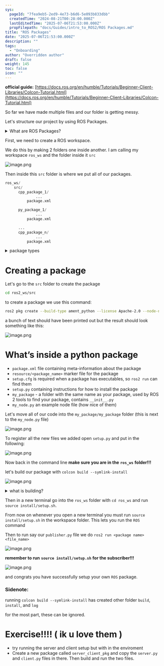 ```yaml
---
sys:
  pageId: "7fea9eb5-2ed9-4e73-b6d6-5e093b833dbb"
  createdTime: "2024-08-21T00:28:00.000Z"
  lastEditedTime: "2025-07-06T21:53:00.000Z"
  propFilepath: "docs/Guides/intro_to_ROS2/ROS Packages.md"
title: "ROS Packages"
date: "2025-07-06T21:53:00.000Z"
description: ""
tags:
  - "Onboarding"
author: "Overridden author"
draft: false
weight: 145
toc: false
icon: ""
---
```


**official guide:** [https://docs.ros.org/en/humble/Tutorials/Beginner-Client-Libraries/Colcon-Tutorial.html](https://docs.ros.org/en/humble/Tutorials/Beginner-Client-Libraries/Colcon-Tutorial.html)

So far we have made multiple files and our folder is getting messy.

Let's structure our project by using ROS Packages.

<details>
      <summary>What are ROS Packages?</summary>
      ROS Packages are, as the name implies, packages of code that are highly sharable between ROS developers.
  </details>

First, we need to create a ROS workspace.

We do this by making 2 folders one inside another. I am calling my workspace `ros_ws` and the folder inside it `src`

![image.png](https://prod-files-secure.s3.us-west-2.amazonaws.com/d518164a-d88e-44d1-a4ee-3adb3bd8bce0/70706947-fd18-4537-a67b-e12946812d31/image.png?X-Amz-Algorithm=AWS4-HMAC-SHA256&X-Amz-Content-Sha256=UNSIGNED-PAYLOAD&X-Amz-Credential=ASIAZI2LB466TGX65MRT%2F20250707%2Fus-west-2%2Fs3%2Faws4_request&X-Amz-Date=20250707T051321Z&X-Amz-Expires=3600&X-Amz-Security-Token=IQoJb3JpZ2luX2VjEGAaCXVzLXdlc3QtMiJGMEQCIHjBo5v9dpUZ2vWq9PWfAK6lHLMNetOk2wFMhH%2BQPXGuAiB476RirjEh1AOR2NwyBWR6Nbot4Dqrlgq%2FBjkJ%2BmPNqyr%2FAwhpEAAaDDYzNzQyMzE4MzgwNSIMg2oX7d%2FuPvRqB2YLKtwDaQ9xKoXiKw8xqAzl70YU3GgQSKj9JSbJ2brFkEk%2BU3u%2BZgFAWbJw9wrFlRyxCpJ%2BfxC2bbdtk%2FODD%2FPIC8cGFIgLeDKhTlddh%2FDDM%2FyqdYmFREmAkL%2B1YY%2BWVtMsB39LRf6oXfKWPbdu3g1brY8PJMPdydb5ojOIID2AGO7SflO8Zj2k%2FgaajF6SIVBEAGZzr6bK7qdnlb6OpBaPTrM1F7sEk4VY3Z1k6dkdnGci82a%2BfhjL%2FalHwbI9bkEbMeP9xI%2FoogLFW6jKZXvP3AZqKy%2F6TOzUKLDcQ%2BlGnBJCewoe7oT43klmA0Ihv9otfC048XBFyF94xss2krOm%2BN%2Bz35yzeIhpSXrxjXPbyLvC6xVUF%2BRmZluzx463cHLnbwjn3sdX4qcJjjzX8tr%2FRbI3wRi4HgugvZNkIMo2Gwlt9fa%2B54g4bsPo2z9vOzUUmJYJRC7AXu%2FRi74yLb7v%2B5GEQ5%2F9c7GhVEHtvgRUj%2FztIOtyRyr%2FRCAObVH85aDcwxNyyFE3xgwvmU805fqNBX4TeY0yxjYJ1QuhaBn1YQpyZlR5uMkNP2oT5%2F4BkjNRRteDxLQ%2BL8%2BbGVB84Xw02OVS7p%2FvryDyrgSkC0jsWpfXJ7wb5WCqy5Jno40FVqMwv5iswwY6pgE4JWAhfzjBfrWIe4DPm8oIgiXSUXXZwRXMFv7f3UirwsZLguegUEIuYtf6Wz8YKzQzaEXxtINf%2BzZYCH9GyVHv%2BohcrA2hsFDSbx%2FPZMinRN4eEpwihB6MSTx7IqydLAmEbcx9hzblXyp0OwvsoON5jCfhBXm3zi8hoYypHKgg4Ywz45IiGaSif%2FIjqpBT7lU7xb9T1GiMRMwtPQp62D5CFiLrp7pb&X-Amz-Signature=80f6ba022331463ea4f562e49492063c123b4f5832d1644c53bf3bc59401347f&X-Amz-SignedHeaders=host&x-amz-checksum-mode=ENABLED&x-id=GetObject)

Then inside this `src` folder is where we put all of our packages.

```python
ros_ws/
    src/
      cpp_package_1/
		      ...
          package.xml

      py_package_1/
		      ...
          package.xml

      ...
      cpp_package_n/
		      ...
          package.xml

```

<details>

<summary>package types</summary>

packages can be either `C++` or python.

the intern file structure is different for each but for this guide we will stick to creating python packages

</details>

# Creating a package

Let's go to the `src` folder to create the package

```bash
cd ros2_ws/src
```

to create a package we use this command:

```bash
ros2 pkg create --build-type ament_python --license Apache-2.0 --node-name my_node my_package
```

a bunch of text should have been printed out but the result should look something like this:

![image.png](https://prod-files-secure.s3.us-west-2.amazonaws.com/d518164a-d88e-44d1-a4ee-3adb3bd8bce0/e6cf1e3f-8512-4a3e-b131-079f800bf3e8/image.png?X-Amz-Algorithm=AWS4-HMAC-SHA256&X-Amz-Content-Sha256=UNSIGNED-PAYLOAD&X-Amz-Credential=ASIAZI2LB466TGX65MRT%2F20250707%2Fus-west-2%2Fs3%2Faws4_request&X-Amz-Date=20250707T051321Z&X-Amz-Expires=3600&X-Amz-Security-Token=IQoJb3JpZ2luX2VjEGAaCXVzLXdlc3QtMiJGMEQCIHjBo5v9dpUZ2vWq9PWfAK6lHLMNetOk2wFMhH%2BQPXGuAiB476RirjEh1AOR2NwyBWR6Nbot4Dqrlgq%2FBjkJ%2BmPNqyr%2FAwhpEAAaDDYzNzQyMzE4MzgwNSIMg2oX7d%2FuPvRqB2YLKtwDaQ9xKoXiKw8xqAzl70YU3GgQSKj9JSbJ2brFkEk%2BU3u%2BZgFAWbJw9wrFlRyxCpJ%2BfxC2bbdtk%2FODD%2FPIC8cGFIgLeDKhTlddh%2FDDM%2FyqdYmFREmAkL%2B1YY%2BWVtMsB39LRf6oXfKWPbdu3g1brY8PJMPdydb5ojOIID2AGO7SflO8Zj2k%2FgaajF6SIVBEAGZzr6bK7qdnlb6OpBaPTrM1F7sEk4VY3Z1k6dkdnGci82a%2BfhjL%2FalHwbI9bkEbMeP9xI%2FoogLFW6jKZXvP3AZqKy%2F6TOzUKLDcQ%2BlGnBJCewoe7oT43klmA0Ihv9otfC048XBFyF94xss2krOm%2BN%2Bz35yzeIhpSXrxjXPbyLvC6xVUF%2BRmZluzx463cHLnbwjn3sdX4qcJjjzX8tr%2FRbI3wRi4HgugvZNkIMo2Gwlt9fa%2B54g4bsPo2z9vOzUUmJYJRC7AXu%2FRi74yLb7v%2B5GEQ5%2F9c7GhVEHtvgRUj%2FztIOtyRyr%2FRCAObVH85aDcwxNyyFE3xgwvmU805fqNBX4TeY0yxjYJ1QuhaBn1YQpyZlR5uMkNP2oT5%2F4BkjNRRteDxLQ%2BL8%2BbGVB84Xw02OVS7p%2FvryDyrgSkC0jsWpfXJ7wb5WCqy5Jno40FVqMwv5iswwY6pgE4JWAhfzjBfrWIe4DPm8oIgiXSUXXZwRXMFv7f3UirwsZLguegUEIuYtf6Wz8YKzQzaEXxtINf%2BzZYCH9GyVHv%2BohcrA2hsFDSbx%2FPZMinRN4eEpwihB6MSTx7IqydLAmEbcx9hzblXyp0OwvsoON5jCfhBXm3zi8hoYypHKgg4Ywz45IiGaSif%2FIjqpBT7lU7xb9T1GiMRMwtPQp62D5CFiLrp7pb&X-Amz-Signature=75a660970026c8fbb6a2602f54233f907bc7655a78091dd1260cb6ff43c91dbb&X-Amz-SignedHeaders=host&x-amz-checksum-mode=ENABLED&x-id=GetObject)

# What’s inside a python package

- `package.xml` file containing meta-information about the package
- `resource/<package_name>` marker file for the package
- `setup.cfg` is required when a package has executables, so `ros2 run` can find them
- `setup.py` containing instructions for how to install the package
- `my_package` - a folder with the same name as your package, used by ROS 2 tools to find your package, contains `__init__.py`
- `my_node.py` an example node file (how nice of them)

Let's move all of our code into the `my_package/my_package` folder (this is next to the `my_node.py` file)

![image.png](https://prod-files-secure.s3.us-west-2.amazonaws.com/d518164a-d88e-44d1-a4ee-3adb3bd8bce0/9ce58f11-0da9-4d3e-b86d-506a9685d378/image.png?X-Amz-Algorithm=AWS4-HMAC-SHA256&X-Amz-Content-Sha256=UNSIGNED-PAYLOAD&X-Amz-Credential=ASIAZI2LB466TGX65MRT%2F20250707%2Fus-west-2%2Fs3%2Faws4_request&X-Amz-Date=20250707T051321Z&X-Amz-Expires=3600&X-Amz-Security-Token=IQoJb3JpZ2luX2VjEGAaCXVzLXdlc3QtMiJGMEQCIHjBo5v9dpUZ2vWq9PWfAK6lHLMNetOk2wFMhH%2BQPXGuAiB476RirjEh1AOR2NwyBWR6Nbot4Dqrlgq%2FBjkJ%2BmPNqyr%2FAwhpEAAaDDYzNzQyMzE4MzgwNSIMg2oX7d%2FuPvRqB2YLKtwDaQ9xKoXiKw8xqAzl70YU3GgQSKj9JSbJ2brFkEk%2BU3u%2BZgFAWbJw9wrFlRyxCpJ%2BfxC2bbdtk%2FODD%2FPIC8cGFIgLeDKhTlddh%2FDDM%2FyqdYmFREmAkL%2B1YY%2BWVtMsB39LRf6oXfKWPbdu3g1brY8PJMPdydb5ojOIID2AGO7SflO8Zj2k%2FgaajF6SIVBEAGZzr6bK7qdnlb6OpBaPTrM1F7sEk4VY3Z1k6dkdnGci82a%2BfhjL%2FalHwbI9bkEbMeP9xI%2FoogLFW6jKZXvP3AZqKy%2F6TOzUKLDcQ%2BlGnBJCewoe7oT43klmA0Ihv9otfC048XBFyF94xss2krOm%2BN%2Bz35yzeIhpSXrxjXPbyLvC6xVUF%2BRmZluzx463cHLnbwjn3sdX4qcJjjzX8tr%2FRbI3wRi4HgugvZNkIMo2Gwlt9fa%2B54g4bsPo2z9vOzUUmJYJRC7AXu%2FRi74yLb7v%2B5GEQ5%2F9c7GhVEHtvgRUj%2FztIOtyRyr%2FRCAObVH85aDcwxNyyFE3xgwvmU805fqNBX4TeY0yxjYJ1QuhaBn1YQpyZlR5uMkNP2oT5%2F4BkjNRRteDxLQ%2BL8%2BbGVB84Xw02OVS7p%2FvryDyrgSkC0jsWpfXJ7wb5WCqy5Jno40FVqMwv5iswwY6pgE4JWAhfzjBfrWIe4DPm8oIgiXSUXXZwRXMFv7f3UirwsZLguegUEIuYtf6Wz8YKzQzaEXxtINf%2BzZYCH9GyVHv%2BohcrA2hsFDSbx%2FPZMinRN4eEpwihB6MSTx7IqydLAmEbcx9hzblXyp0OwvsoON5jCfhBXm3zi8hoYypHKgg4Ywz45IiGaSif%2FIjqpBT7lU7xb9T1GiMRMwtPQp62D5CFiLrp7pb&X-Amz-Signature=cb1ec2dd4aad7af50fdddf8cf379c31c3bbc0beb959e0e5c61ac460957f99d65&X-Amz-SignedHeaders=host&x-amz-checksum-mode=ENABLED&x-id=GetObject)

To register all the new files we added open `setup.py` and put in the following:

![image.png](https://prod-files-secure.s3.us-west-2.amazonaws.com/d518164a-d88e-44d1-a4ee-3adb3bd8bce0/1cd7c262-4cae-4496-9d75-c178537d24a2/image.png?X-Amz-Algorithm=AWS4-HMAC-SHA256&X-Amz-Content-Sha256=UNSIGNED-PAYLOAD&X-Amz-Credential=ASIAZI2LB466TGX65MRT%2F20250707%2Fus-west-2%2Fs3%2Faws4_request&X-Amz-Date=20250707T051321Z&X-Amz-Expires=3600&X-Amz-Security-Token=IQoJb3JpZ2luX2VjEGAaCXVzLXdlc3QtMiJGMEQCIHjBo5v9dpUZ2vWq9PWfAK6lHLMNetOk2wFMhH%2BQPXGuAiB476RirjEh1AOR2NwyBWR6Nbot4Dqrlgq%2FBjkJ%2BmPNqyr%2FAwhpEAAaDDYzNzQyMzE4MzgwNSIMg2oX7d%2FuPvRqB2YLKtwDaQ9xKoXiKw8xqAzl70YU3GgQSKj9JSbJ2brFkEk%2BU3u%2BZgFAWbJw9wrFlRyxCpJ%2BfxC2bbdtk%2FODD%2FPIC8cGFIgLeDKhTlddh%2FDDM%2FyqdYmFREmAkL%2B1YY%2BWVtMsB39LRf6oXfKWPbdu3g1brY8PJMPdydb5ojOIID2AGO7SflO8Zj2k%2FgaajF6SIVBEAGZzr6bK7qdnlb6OpBaPTrM1F7sEk4VY3Z1k6dkdnGci82a%2BfhjL%2FalHwbI9bkEbMeP9xI%2FoogLFW6jKZXvP3AZqKy%2F6TOzUKLDcQ%2BlGnBJCewoe7oT43klmA0Ihv9otfC048XBFyF94xss2krOm%2BN%2Bz35yzeIhpSXrxjXPbyLvC6xVUF%2BRmZluzx463cHLnbwjn3sdX4qcJjjzX8tr%2FRbI3wRi4HgugvZNkIMo2Gwlt9fa%2B54g4bsPo2z9vOzUUmJYJRC7AXu%2FRi74yLb7v%2B5GEQ5%2F9c7GhVEHtvgRUj%2FztIOtyRyr%2FRCAObVH85aDcwxNyyFE3xgwvmU805fqNBX4TeY0yxjYJ1QuhaBn1YQpyZlR5uMkNP2oT5%2F4BkjNRRteDxLQ%2BL8%2BbGVB84Xw02OVS7p%2FvryDyrgSkC0jsWpfXJ7wb5WCqy5Jno40FVqMwv5iswwY6pgE4JWAhfzjBfrWIe4DPm8oIgiXSUXXZwRXMFv7f3UirwsZLguegUEIuYtf6Wz8YKzQzaEXxtINf%2BzZYCH9GyVHv%2BohcrA2hsFDSbx%2FPZMinRN4eEpwihB6MSTx7IqydLAmEbcx9hzblXyp0OwvsoON5jCfhBXm3zi8hoYypHKgg4Ywz45IiGaSif%2FIjqpBT7lU7xb9T1GiMRMwtPQp62D5CFiLrp7pb&X-Amz-Signature=9bf13cd6d6af44c838b07676c5218c461bb4e656a7bc55d824475fbcf3aa344c&X-Amz-SignedHeaders=host&x-amz-checksum-mode=ENABLED&x-id=GetObject)

Now back in the command line **make sure you are in the** **`ros_ws`** **folder!!!**

let's build our package with `colcon build --symlink-install`

![image.png](https://prod-files-secure.s3.us-west-2.amazonaws.com/d518164a-d88e-44d1-a4ee-3adb3bd8bce0/2f2a0d27-b173-48fd-b189-5f5c0ce65619/image.png?X-Amz-Algorithm=AWS4-HMAC-SHA256&X-Amz-Content-Sha256=UNSIGNED-PAYLOAD&X-Amz-Credential=ASIAZI2LB466TGX65MRT%2F20250707%2Fus-west-2%2Fs3%2Faws4_request&X-Amz-Date=20250707T051321Z&X-Amz-Expires=3600&X-Amz-Security-Token=IQoJb3JpZ2luX2VjEGAaCXVzLXdlc3QtMiJGMEQCIHjBo5v9dpUZ2vWq9PWfAK6lHLMNetOk2wFMhH%2BQPXGuAiB476RirjEh1AOR2NwyBWR6Nbot4Dqrlgq%2FBjkJ%2BmPNqyr%2FAwhpEAAaDDYzNzQyMzE4MzgwNSIMg2oX7d%2FuPvRqB2YLKtwDaQ9xKoXiKw8xqAzl70YU3GgQSKj9JSbJ2brFkEk%2BU3u%2BZgFAWbJw9wrFlRyxCpJ%2BfxC2bbdtk%2FODD%2FPIC8cGFIgLeDKhTlddh%2FDDM%2FyqdYmFREmAkL%2B1YY%2BWVtMsB39LRf6oXfKWPbdu3g1brY8PJMPdydb5ojOIID2AGO7SflO8Zj2k%2FgaajF6SIVBEAGZzr6bK7qdnlb6OpBaPTrM1F7sEk4VY3Z1k6dkdnGci82a%2BfhjL%2FalHwbI9bkEbMeP9xI%2FoogLFW6jKZXvP3AZqKy%2F6TOzUKLDcQ%2BlGnBJCewoe7oT43klmA0Ihv9otfC048XBFyF94xss2krOm%2BN%2Bz35yzeIhpSXrxjXPbyLvC6xVUF%2BRmZluzx463cHLnbwjn3sdX4qcJjjzX8tr%2FRbI3wRi4HgugvZNkIMo2Gwlt9fa%2B54g4bsPo2z9vOzUUmJYJRC7AXu%2FRi74yLb7v%2B5GEQ5%2F9c7GhVEHtvgRUj%2FztIOtyRyr%2FRCAObVH85aDcwxNyyFE3xgwvmU805fqNBX4TeY0yxjYJ1QuhaBn1YQpyZlR5uMkNP2oT5%2F4BkjNRRteDxLQ%2BL8%2BbGVB84Xw02OVS7p%2FvryDyrgSkC0jsWpfXJ7wb5WCqy5Jno40FVqMwv5iswwY6pgE4JWAhfzjBfrWIe4DPm8oIgiXSUXXZwRXMFv7f3UirwsZLguegUEIuYtf6Wz8YKzQzaEXxtINf%2BzZYCH9GyVHv%2BohcrA2hsFDSbx%2FPZMinRN4eEpwihB6MSTx7IqydLAmEbcx9hzblXyp0OwvsoON5jCfhBXm3zi8hoYypHKgg4Ywz45IiGaSif%2FIjqpBT7lU7xb9T1GiMRMwtPQp62D5CFiLrp7pb&X-Amz-Signature=40828e88e21b84017eddb4fe5a76ca8900f1438b6cb95e51a880a726c1ca8e14&X-Amz-SignedHeaders=host&x-amz-checksum-mode=ENABLED&x-id=GetObject)

<details>

<summary>what is building?</summary>

if you are a CS major at Rose-Hulman you will learn the answer to this in CSSE132

but TLDR; is it combines all the code files into one program that can be run easily 

</details>

Then in a new terminal go into the `ros_ws` folder with `cd ros_ws` and run `source install/setup.sh`. 

From now on whenever you open a new terminal you must run `source install/setup.sh` in the workspace folder. This lets you run the `ROS` command

Then to run say our `publisher.py` file we do `ros2 run <package name> <file_name>`

![image.png](https://prod-files-secure.s3.us-west-2.amazonaws.com/d518164a-d88e-44d1-a4ee-3adb3bd8bce0/4f4b1219-3a44-4632-aa0a-ce3471699f59/image.png?X-Amz-Algorithm=AWS4-HMAC-SHA256&X-Amz-Content-Sha256=UNSIGNED-PAYLOAD&X-Amz-Credential=ASIAZI2LB466TGX65MRT%2F20250707%2Fus-west-2%2Fs3%2Faws4_request&X-Amz-Date=20250707T051321Z&X-Amz-Expires=3600&X-Amz-Security-Token=IQoJb3JpZ2luX2VjEGAaCXVzLXdlc3QtMiJGMEQCIHjBo5v9dpUZ2vWq9PWfAK6lHLMNetOk2wFMhH%2BQPXGuAiB476RirjEh1AOR2NwyBWR6Nbot4Dqrlgq%2FBjkJ%2BmPNqyr%2FAwhpEAAaDDYzNzQyMzE4MzgwNSIMg2oX7d%2FuPvRqB2YLKtwDaQ9xKoXiKw8xqAzl70YU3GgQSKj9JSbJ2brFkEk%2BU3u%2BZgFAWbJw9wrFlRyxCpJ%2BfxC2bbdtk%2FODD%2FPIC8cGFIgLeDKhTlddh%2FDDM%2FyqdYmFREmAkL%2B1YY%2BWVtMsB39LRf6oXfKWPbdu3g1brY8PJMPdydb5ojOIID2AGO7SflO8Zj2k%2FgaajF6SIVBEAGZzr6bK7qdnlb6OpBaPTrM1F7sEk4VY3Z1k6dkdnGci82a%2BfhjL%2FalHwbI9bkEbMeP9xI%2FoogLFW6jKZXvP3AZqKy%2F6TOzUKLDcQ%2BlGnBJCewoe7oT43klmA0Ihv9otfC048XBFyF94xss2krOm%2BN%2Bz35yzeIhpSXrxjXPbyLvC6xVUF%2BRmZluzx463cHLnbwjn3sdX4qcJjjzX8tr%2FRbI3wRi4HgugvZNkIMo2Gwlt9fa%2B54g4bsPo2z9vOzUUmJYJRC7AXu%2FRi74yLb7v%2B5GEQ5%2F9c7GhVEHtvgRUj%2FztIOtyRyr%2FRCAObVH85aDcwxNyyFE3xgwvmU805fqNBX4TeY0yxjYJ1QuhaBn1YQpyZlR5uMkNP2oT5%2F4BkjNRRteDxLQ%2BL8%2BbGVB84Xw02OVS7p%2FvryDyrgSkC0jsWpfXJ7wb5WCqy5Jno40FVqMwv5iswwY6pgE4JWAhfzjBfrWIe4DPm8oIgiXSUXXZwRXMFv7f3UirwsZLguegUEIuYtf6Wz8YKzQzaEXxtINf%2BzZYCH9GyVHv%2BohcrA2hsFDSbx%2FPZMinRN4eEpwihB6MSTx7IqydLAmEbcx9hzblXyp0OwvsoON5jCfhBXm3zi8hoYypHKgg4Ywz45IiGaSif%2FIjqpBT7lU7xb9T1GiMRMwtPQp62D5CFiLrp7pb&X-Amz-Signature=22945d9e3db6f6df0287882668c8bd1ce1ba0df1714ed907e0842c655d745181&X-Amz-SignedHeaders=host&x-amz-checksum-mode=ENABLED&x-id=GetObject)

**remember to run** **`source install/setup.sh`** **for the subscriber!!!**

![image.png](https://prod-files-secure.s3.us-west-2.amazonaws.com/d518164a-d88e-44d1-a4ee-3adb3bd8bce0/02121119-dad4-49ec-8356-c956108b4243/image.png?X-Amz-Algorithm=AWS4-HMAC-SHA256&X-Amz-Content-Sha256=UNSIGNED-PAYLOAD&X-Amz-Credential=ASIAZI2LB466TGX65MRT%2F20250707%2Fus-west-2%2Fs3%2Faws4_request&X-Amz-Date=20250707T051321Z&X-Amz-Expires=3600&X-Amz-Security-Token=IQoJb3JpZ2luX2VjEGAaCXVzLXdlc3QtMiJGMEQCIHjBo5v9dpUZ2vWq9PWfAK6lHLMNetOk2wFMhH%2BQPXGuAiB476RirjEh1AOR2NwyBWR6Nbot4Dqrlgq%2FBjkJ%2BmPNqyr%2FAwhpEAAaDDYzNzQyMzE4MzgwNSIMg2oX7d%2FuPvRqB2YLKtwDaQ9xKoXiKw8xqAzl70YU3GgQSKj9JSbJ2brFkEk%2BU3u%2BZgFAWbJw9wrFlRyxCpJ%2BfxC2bbdtk%2FODD%2FPIC8cGFIgLeDKhTlddh%2FDDM%2FyqdYmFREmAkL%2B1YY%2BWVtMsB39LRf6oXfKWPbdu3g1brY8PJMPdydb5ojOIID2AGO7SflO8Zj2k%2FgaajF6SIVBEAGZzr6bK7qdnlb6OpBaPTrM1F7sEk4VY3Z1k6dkdnGci82a%2BfhjL%2FalHwbI9bkEbMeP9xI%2FoogLFW6jKZXvP3AZqKy%2F6TOzUKLDcQ%2BlGnBJCewoe7oT43klmA0Ihv9otfC048XBFyF94xss2krOm%2BN%2Bz35yzeIhpSXrxjXPbyLvC6xVUF%2BRmZluzx463cHLnbwjn3sdX4qcJjjzX8tr%2FRbI3wRi4HgugvZNkIMo2Gwlt9fa%2B54g4bsPo2z9vOzUUmJYJRC7AXu%2FRi74yLb7v%2B5GEQ5%2F9c7GhVEHtvgRUj%2FztIOtyRyr%2FRCAObVH85aDcwxNyyFE3xgwvmU805fqNBX4TeY0yxjYJ1QuhaBn1YQpyZlR5uMkNP2oT5%2F4BkjNRRteDxLQ%2BL8%2BbGVB84Xw02OVS7p%2FvryDyrgSkC0jsWpfXJ7wb5WCqy5Jno40FVqMwv5iswwY6pgE4JWAhfzjBfrWIe4DPm8oIgiXSUXXZwRXMFv7f3UirwsZLguegUEIuYtf6Wz8YKzQzaEXxtINf%2BzZYCH9GyVHv%2BohcrA2hsFDSbx%2FPZMinRN4eEpwihB6MSTx7IqydLAmEbcx9hzblXyp0OwvsoON5jCfhBXm3zi8hoYypHKgg4Ywz45IiGaSif%2FIjqpBT7lU7xb9T1GiMRMwtPQp62D5CFiLrp7pb&X-Amz-Signature=923cd1b618f2b7c3968baa358144cd4ca1a84e90d201f2abed4ed9a1dd6e28ac&X-Amz-SignedHeaders=host&x-amz-checksum-mode=ENABLED&x-id=GetObject)

and congrats you have successfully setup your own `ROS` package.

### Sidenote:

running `colcon build --symlink-install` has created other folder `build`, `install`, and `log`

for the most part, these can be ignored.

# Exercise!!!! ( ik u love them )

- try running the server and client setup but with in the enviroment
- Create a new package called `server_client_pkg` and copy the `server.py` and `client.py` files in there. Then build and run the two files.
